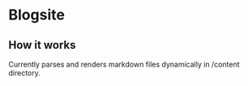 # Blogsite


## How it works
Currently parses and renders markdown files dynamically in /content directory.

